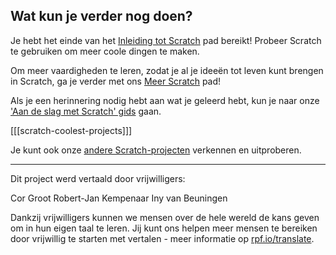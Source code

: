 ## Wat kun je verder nog doen?

Je hebt het einde van het [Inleiding tot Scratch](https://projects.raspberrypi.org/nl-NL/pathways/scratch-intro) pad bereikt! Probeer Scratch te gebruiken om meer coole dingen te maken.

Om meer vaardigheden te leren, zodat je al je ideeën tot leven kunt brengen in Scratch, ga je verder met ons [Meer Scratch](https://projects.raspberrypi.org/nl-NL/pathways/more-scratch) pad!

Als je een herinnering nodig hebt aan wat je geleerd hebt, kun je naar onze ['Aan de slag met Scratch' gids](https://projects.raspberrypi.org/nl-NL/projects/getting-started-scratch) gaan.

[[[scratch-coolest-projects]]]

Je kunt ook onze [andere Scratch-projecten](https://projects.raspberrypi.org/nl-NL/projects?software%5B%5D=scratch&curriculum%5B%5D=%201) verkennen en uitproberen.

***
Dit project werd vertaald door vrijwilligers:

Cor Groot
Robert-Jan Kempenaar
Iny van Beuningen

Dankzij vrijwilligers kunnen we mensen over de hele wereld de kans geven om in hun eigen taal te leren. Jij kunt ons helpen meer mensen te bereiken door vrijwillig te starten met vertalen - meer informatie op [rpf.io/translate](https://rpf.io/translate).
